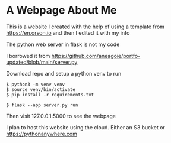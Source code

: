 # A Webpage About Me

This is a website I created with the help of using a template from https://en.orson.io and then I edited it with my info

The python web server in flask is not my code

I borrowed it from https://github.com/aneagoie/portfo-updated/blob/main/server.py

Download repo and setup a python venv to run

```
$ python3 -m venv venv
$ source venv/bin/activate
$ pip install -r requirements.txt

$ flask --app server.py run
```
Then visit 127.0.0.1:5000 to see the webpage

I plan to host this website using the cloud. Either an S3 bucket or https://pythonanywhere.com
